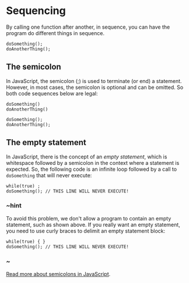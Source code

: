 # Sequencing

By calling one function after another, in sequence, you can have the program do different things in sequence.

```typescript-ignore
doSomething();
doAnotherThing();
```

## The semicolon 

In JavaScript, the semicolon (;) is used to terminate (or end) a statement. However, in most
cases, the semicolon is optional and can be omitted. So both code sequences below are 
legal:

```typescript-ignore
doSomething()
doAnotherThing()
```

```typescript-ignore
doSomething();
doAnotherThing();
```

## The empty statement

In JavaScript, there is the concept of an *empty statement*, which is whitespace followed by
a semicolon in the context where a statement is expected.
So, the following code is an infinite loop
followed by a call to `doSomething` that will never execute:
```typescript-ignore
while(true) ;
doSomething(); // THIS LINE WILL NEVER EXECUTE!
```

### ~hint

To avoid this problem, we don't allow a program to contain an empty statement, such as shown above. 
If you really want an empty statement, you need to use curly braces to delimit an empty statement block:
```typescript-ignore
while(true) { } 
doSomething(); // THIS LINE WILL NEVER EXECUTE!
```

### ~

[Read more about semicolons in JavaScript](http://inimino.org/~inimino/blog/javascript_semicolons).
